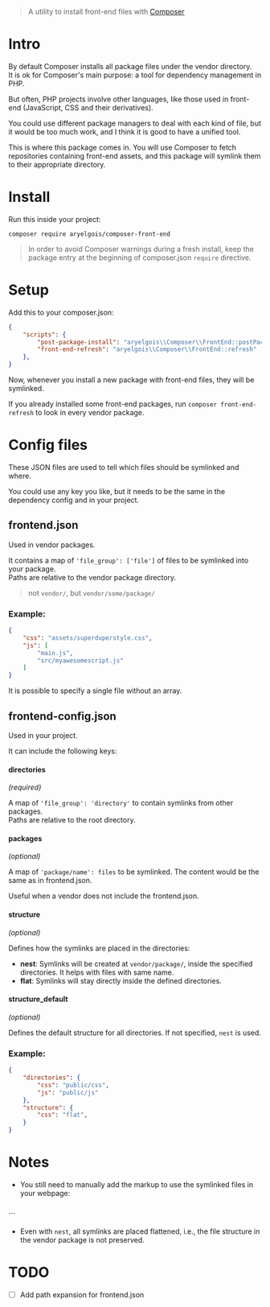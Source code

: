 > A utility to install front-end files with [Composer][getcomposer]

# Intro

By default Composer installs all package files under the vendor directory.  
It is ok for Composer's main purpose: a tool for dependency management in PHP.

But often, PHP projects involve other languages, like those used in front-end
(JavaScript, CSS and their derivatives).

You could use different package managers to deal with each kind of file, but it
would be too much work, and I think it is good to have a unified tool.

This is where this package comes in. You will use Composer to fetch repositories
containing front-end assets, and this package will symlink them to their
appropriate directory.


# Install

Run this inside your project:

`composer require aryelgois/composer-front-end`

> In order to avoid Composer warnings during a fresh install, keep the package
> entry at the beginning of composer.json `require` directive.


# Setup

Add this to your composer.json:

```json
{
    "scripts": {
        "post-package-install": "aryelgois\\Composer\\FrontEnd::postPackageInstall",
        "front-end-refresh": "aryelgois\\Composer\\FrontEnd::refresh"
    },
}
```

Now, whenever you install a new package with front-end files, they will be
symlinked.

If you already installed some front-end packages, run
`composer front-end-refresh` to look in every vendor package.


# Config files

These JSON files are used to tell which files should be symlinked and where.

You could use any key you like, but it needs to be the same in the dependency
config and in your project.


## frontend.json

Used in vendor packages.

It contains a map of `'file_group': ['file']` of files to be symlinked into your
package.  
Paths are relative to the vendor package directory.

> not `vendor/`, but `vendor/some/package/`

### Example:

```json
{
    "css": "assets/superduperstyle.css",
    "js": [
        "main.js",
        "src/myawesomescript.js"
    ]
}
```

It is possible to specify a single file without an array.


## frontend-config.json

Used in your project.

It can include the following keys:

#### directories

_(required)_

A map of `'file_group': 'directory'` to contain symlinks from other packages.  
Paths are relative to the root directory.

#### packages

_(optional)_

A map of `'package/name': files` to be symlinked. The content would be the same
as in frontend.json.

Useful when a vendor does not include the frontend.json.

#### structure

_(optional)_

Defines how the symlinks are placed in the directories:

* **nest**: Symlinks will be created at `vendor/package/`, inside the specified
  directories. It helps with files with same name.
* **flat**: Symlinks will stay directly inside the defined directories.


#### structure_default

_(optional)_

Defines the default structure for all directories. If not specified, `nest` is
used.

### Example:

```json
{
    "directories": {
        "css": "public/css",
        "js": "public/js"
    },
    "structure": {
        "css": "flat",        
    }
}
```


# Notes

* You still need to manually add the markup to use the symlinked files in your
  webpage:

  ```html
<head>
    <link rel="stylesheet" href="/css/superduperstyle.css" />
</head>
<body>
    <script src="/js/some/package/myawesomescript.js"></script>
    <script src="/js/some/package/main.js"></script>
</head>
  ```

* Even with `nest`, all symlinks are placed flattened, i.e., the file structure
  in the vendor package is not preserved.


# TODO

* [ ] Add path expansion for frontend.json


[getcomposer]: https://getcomposer.org/
